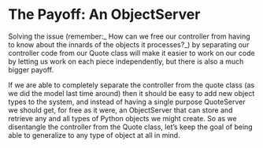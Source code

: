 # The Payoff: An ObjectServer

Solving the issue (remember:_ How can we free our controller from having
to know about the innards of the objects it processes?_) by separating
our controller code from our Quote class will make it easier to work on
our code by letting us work on each piece independently, but there is
also a much bigger payoff.

If we are able to completely separate the controller from the quote
class (as we did the model last time around) then it should be easy to
add new object types to the system, and instead of having a single
purpose QuoteServer we should get, for free as it were, an ObjectServer
that can store and retrieve any and all types of Python objects we might
create. So as we disentangle the controller from the Quote class, let’s
keep the goal of being able to generalize to any type of object at all
in mind.
